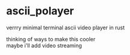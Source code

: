 # ascii_polayer
verrry minimal terminal ascii video player in rust 

thinking of ways to make this cooler \
maybe i'll add video streaming
